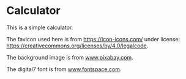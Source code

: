 # Calculator

This is a simple calculator.

The favicon used here is from https://icon-icons.com/ under license: https://creativecommons.org/licenses/by/4.0/legalcode.

The background image is from www.pixabay.com.

The digital7 font is from www.fontspace.com.